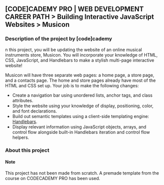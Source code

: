 ## [CODE]CADEMY PRO | WEB DEVELOPMENT CAREER PATH > Building Interactive JavaScript Websites > Musicon
### Description of the project by [code]cademy
n this project, you will be updating the website of an online musical instruments store, Musicon. You will incorporate your knowledge of HTML, CSS, JavaScript, and Handlebars to make a stylish multi-page interactive website!

Musicon will have three separate web pages: a home page, a store page, and a contacts page. The home and store pages already have most of the HTML and CSS set up. Your job is to make the following changes:
- Create a navigation bar using unordered lists, anchor tags, and class attributes.
- Style the website using your knowledge of display, positioning, color, and font declarations.
- Build out semantic templates using a client-side templating engine: [Handlebars](https://handlebarsjs.com/).
- Display relevant information using JavaScript objects, arrays, and control flow alongside built-in Handlebars iteration and control flow helpers.

### About this project
#### Note
This project has not been made from scratch. A premade template from the course on CODECADEMY PRO has been used. 
